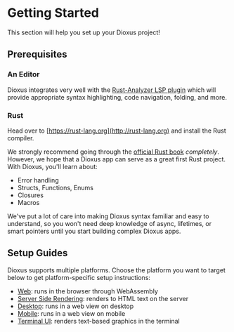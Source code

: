 # Getting Started

This section will help you set up your Dioxus project!

## Prerequisites

### An Editor

Dioxus integrates very well with the [Rust-Analyzer LSP plugin](https://rust-analyzer.github.io) which will provide appropriate syntax highlighting, code navigation, folding, and more.

### Rust

Head over to [https://rust-lang.org](http://rust-lang.org) and install the Rust compiler.

We strongly recommend going through the [official Rust book](https://doc.rust-lang.org/book/ch01-00-getting-started.html) _completely_. However, we hope that a Dioxus app can serve as a great first Rust project. With Dioxus, you'll learn about:

- Error handling
- Structs, Functions, Enums
- Closures
- Macros

We've put a lot of care into making Dioxus syntax familiar and easy to understand, so you won't need deep knowledge of async, lifetimes, or smart pointers until you start building complex Dioxus apps.


## Setup Guides

Dioxus supports multiple platforms. Choose the platform you want to target below to get platform-specific setup instructions:

- [Web](web.md): runs in the browser through WebAssembly
- [Server Side Rendering](ssr.md): renders to HTML text on the server
- [Desktop](desktop.md): runs in a web view on desktop
- [Mobile](mobile.md): runs in a web view on mobile
- [Terminal UI](tui.md): renders text-based graphics in the terminal